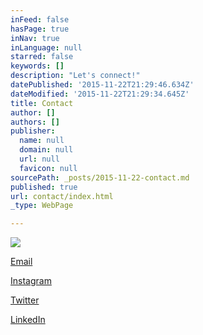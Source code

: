 ```yaml
---
inFeed: false
hasPage: true
inNav: true
inLanguage: null
starred: false
keywords: []
description: "Let's connect!"
datePublished: '2015-11-22T21:29:46.634Z'
dateModified: '2015-11-22T21:29:34.645Z'
title: Contact
author: []
authors: []
publisher:
  name: null
  domain: null
  url: null
  favicon: null
sourcePath: _posts/2015-11-22-contact.md
published: true
url: contact/index.html
_type: WebPage

---
```

![](https://the-grid-user-content.s3-us-west-2.amazonaws.com/dc64ac50-45d3-4c8c-86c8-a676bb6882d1.jpg)

[Email][0]

[Instagram][1]

[Twitter][2]

[LinkedIn][3]

[0]: mailto:info@jordanredshaw.com
[1]: www.instagram.com/jordanredshaw
[2]: www.twitter.com/jordanredshaw
[3]: https://www.linkedin.com/in/jordanredshaw
